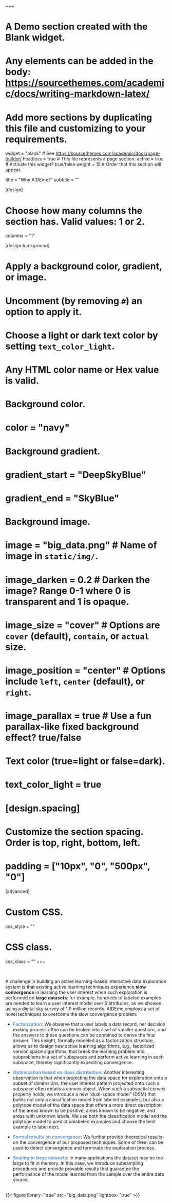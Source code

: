 +++
# A Demo section created with the Blank widget.
# Any elements can be added in the body: https://sourcethemes.com/academic/docs/writing-markdown-latex/
# Add more sections by duplicating this file and customizing to your requirements.

widget = "blank"  # See https://sourcethemes.com/academic/docs/page-builder/
headless = true  # This file represents a page section.
active = true  # Activate this widget? true/false
weight = 15  # Order that this section will appear.

title = "Why AIDEme?"
subtitle = ""

[design]
  # Choose how many columns the section has. Valid values: 1 or 2.
  columns = "1"

[design.background]
  # Apply a background color, gradient, or image.
  #   Uncomment (by removing `#`) an option to apply it.
  #   Choose a light or dark text color by setting `text_color_light`.
  #   Any HTML color name or Hex value is valid.

  # Background color.
  # color = "navy"
  
  # Background gradient.
  # gradient_start = "DeepSkyBlue"
  # gradient_end = "SkyBlue"
  
  # Background image.
  # image = "big_data.png"  # Name of image in `static/img/`.
  # image_darken = 0.2  # Darken the image? Range 0-1 where 0 is transparent and 1 is opaque.
  # image_size = "cover"  #  Options are `cover` (default), `contain`, or `actual` size.
  # image_position = "center"  # Options include `left`, `center` (default), or `right`.
  # image_parallax = true  # Use a fun parallax-like fixed background effect? true/false

  # Text color (true=light or false=dark).
  # text_color_light = true

# [design.spacing]
  # Customize the section spacing. Order is top, right, bottom, left.
  # padding = ["10px", "0", "500px", "0"]

[advanced]
 # Custom CSS. 
 css_style = ""
 
 # CSS class.
 css_class = ""
+++

</br>

A challenge in building an active learning-based interactive data exploration system is that existing active learning techniques experience **slowconvergence** in learning the user interest when such exploration is performed on **large datasets**: for example, hundreds of labeled examples are needed to learn a user interest model over 6 attributes, as we showed using a digital sky survey of 1.9 million records. AIDEme employs a set of novel techniques to overcome the slow convergence problem:

* <span style="color:#6A99D0">**Factorization**</span>: We observe that a user labels a data record, her decision making process often can be broken into a set of smaller questions, and the answers to these questions can be combined to derive the final answer. This insight, formally modeled as a factorization structure, allows us to design new active learning algorithms, e.g., factorized version space algorithms, that break the learning problem into subproblems in a set of subspaces and perform active learning in each subspace, thereby significantly expediting convergence.

* <span style="color:#6A99D0">**Optimization based on class distribution**</span>: Another interesting observation is that when projecting the data space for exploration onto a subset of dimensions, the user interest pattern projected onto such a subspace often entails a convex object. When such a subspatial convex property holds, we introduce a new “dual-space model” (DSM) that builds not only a classification model from labeled examples, but also a polytope model of the data space that offers a more direct description of the areas known to be positive, areas known to be negative, and areas with unknown labels. We use both the classification model and the polytope model to predict unlabeled examples and choose the best example to label next.

* <span style="color:#6A99D0">**Formal results on convergence**</span>: We further provide theoretical results on the convergence of our proposed techniques. Some of them can be used to detect convergence and terminate the exploration process.

* <span style="color:#6A99D0">**Scaling to large datasets**</span>: In many applications the dataset may be too large to fit in memory. In this case, we introduce subsampling procedures and provide provable results that guarantee the performance of the model learned from the sample over the entire data source.

</br>
{{< figure library="true" src="big_data.png" lightbox="true" >}}